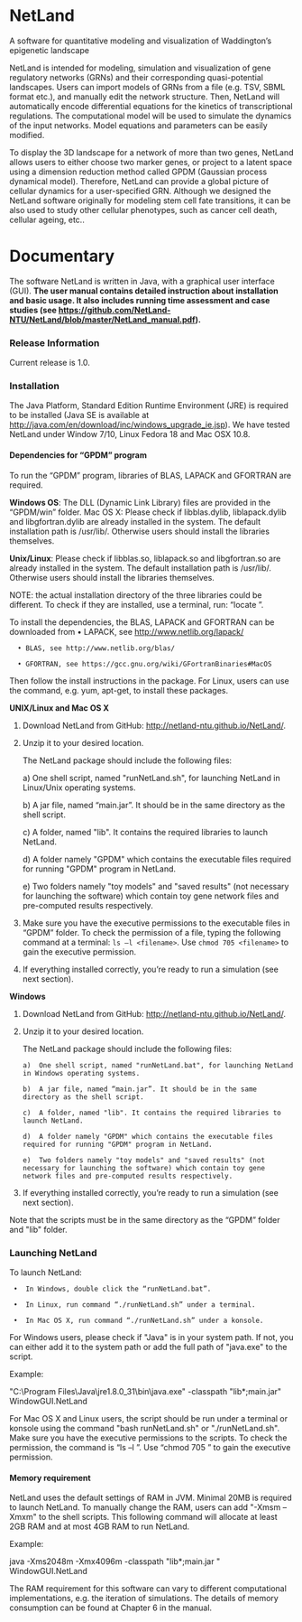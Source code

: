 # NetLand
A software for quantitative modeling and visualization of Waddington’s epigenetic landscape

NetLand is intended for modeling, simulation and visualization of gene regulatory networks (GRNs) and their corresponding quasi-potential landscapes. Users can import models of GRNs from a file (e.g. TSV, SBML format etc.), and manually edit the network structure. Then, NetLand will automatically encode differential equations for the kinetics of transcriptional regulations. The computational model will be used to simulate the dynamics of the input networks. Model equations and parameters can be easily modified. 

To display the 3D landscape for a network of more than two genes, NetLand allows users to either choose two marker genes, or project to a latent space using a dimension reduction method called GPDM (Gaussian process dynamical model). Therefore, NetLand can provide a global picture of cellular dynamics for a user-specified GRN. Although we designed the NetLand software originally for modeling stem cell fate transitions, it can be also used to study other cellular phenotypes, such as cancer cell death, cellular ageing, etc..


# Documentary 
The software NetLand is written in Java, with a graphical user interface (GUI).
<b>The user manual contains detailed instruction about installation and basic usage. It also includes running time assessment and case studies (see https://github.com/NetLand-NTU/NetLand/blob/master/NetLand_manual.pdf). </b>

### Release Information
Current release is 1.0.


### Installation
The Java Platform, Standard Edition Runtime Environment (JRE) is required to be installed (Java SE is available at http://java.com/en/download/inc/windows_upgrade_ie.jsp). We have tested NetLand under Window 7/10, Linux Fedora 18 and Mac OSX 10.8.  

#### Dependencies for “GPDM” program
To run the “GPDM” program, libraries of BLAS, LAPACK and GFORTRAN are required. 

<b>Windows OS</b>: The DLL (Dynamic Link Library) files are provided in the “GPDM/win” folder. Mac OS X: Please check if libblas.dylib, liblapack.dylib and libgfortran.dylib are already installed in the system. The default installation path is /usr/lib/. Otherwise users should install the libraries themselves. 

<b>Unix/Linux</b>: Please check if libblas.so, liblapack.so and libgfortran.so are already installed in the system. The default installation path is /usr/lib/. Otherwise users should install the libraries themselves.

NOTE: the actual installation directory of the three libraries could be different. To check if they are installed, use a terminal, run: “locate <library>”.

To install the dependencies, the BLAS, LAPACK and GFORTRAN can be downloaded from
     •	LAPACK, see http://www.netlib.org/lapack/ 
      
      •	BLAS, see http://www.netlib.org/blas/ 
      
      •	GFORTRAN, see https://gcc.gnu.org/wiki/GFortranBinaries#MacOS 

Then follow the install instructions in the package. For Linux, users can use the command, e.g. yum, apt-get, to install these packages.   


<b>UNIX/Linux and Mac OS X</b>

1.	Download NetLand from GitHub: http://netland-ntu.github.io/NetLand/. 

2.	Unzip it to your desired location.

    The NetLand package should include the following files: 

      a)	One shell script, named "runNetLand.sh", for launching NetLand in Linux/Unix operating systems.

      b)	A jar file, named “main.jar”. It should be in the same directory as the shell script. 

      c)	A folder, named "lib". It contains the required libraries to launch NetLand.

      d)	A folder namely "GPDM" which contains the executable files required for running "GPDM" program in NetLand.

      e)	Two folders namely "toy models" and "saved results" (not necessary for launching the software) which contain toy gene network files and pre-computed results respectively.

3.	Make sure you have the executive permissions to the executable files in “GPDM” folder. To check the permission of a file, typing the following command at a terminal: `ls –l <filename>`. Use `chmod 705 <filename>` to gain the executive permission. 

4.	If everything installed correctly, you’re ready to run a simulation (see next section).


<b>Windows</b>

1.	Download NetLand from GitHub: http://netland-ntu.github.io/NetLand/. 

2.	Unzip it to your desired location.

    The NetLand package should include the following files: 

        a)	One shell script, named "runNetLand.bat", for launching NetLand in Windows operating systems.

        b)	A jar file, named “main.jar”. It should be in the same directory as the shell script. 

        c)	A folder, named "lib". It contains the required libraries to launch NetLand.

        d)	A folder namely "GPDM" which contains the executable files required for running "GPDM" program in NetLand.

        e)	Two folders namely "toy models" and "saved results" (not necessary for launching the software) which contain toy gene network files and pre-computed results respectively. 

3.	If everything installed correctly, you’re ready to run a simulation (see next section).

Note that the scripts must be in the same directory as the “GPDM” folder and "lib" folder.

    
    
### Launching NetLand

To launch NetLand:

     •	In Windows, double click the “runNetLand.bat”. 

     •	In Linux, run command “./runNetLand.sh” under a terminal.

     •	In Mac OS X, run command “./runNetLand.sh” under a konsole.

For Windows users, please check if "Java" is in your system path. If not, you can either add it to the system path or add the full path of "java.exe" to the script. 

Example: 

"C:\Program Files\Java\jre1.8.0_31\bin\java.exe" -classpath "lib\*;main.jar" WindowGUI.NetLand

For Mac OS X and Linux users, the script should be run under a terminal or konsole using the command "bash runNetLand.sh" or "./runNetLand.sh". Make sure you have the executive permissions to the scripts. To check the permission, the command is “ls –l <filename>”. Use “chmod 705 <filename>” to gain the executive permission. 

#### Memory requirement

NetLand uses the default settings of RAM in JVM. Minimal 20MB is required to launch NetLand. To manually change the RAM, users can add "-Xms<number>m –Xmx<number>m" to the shell scripts. This following command will allocate at least 2GB RAM and at most 4GB RAM to run NetLand.

Example: 

 java -Xms2048m -Xmx4096m -classpath "lib\*;main.jar " WindowGUI.NetLand 
 
The RAM requirement for this software can vary to different computational implementations, e.g. the iteration of simulations. The details of memory consumption can be found at Chapter 6 in the manual. 






